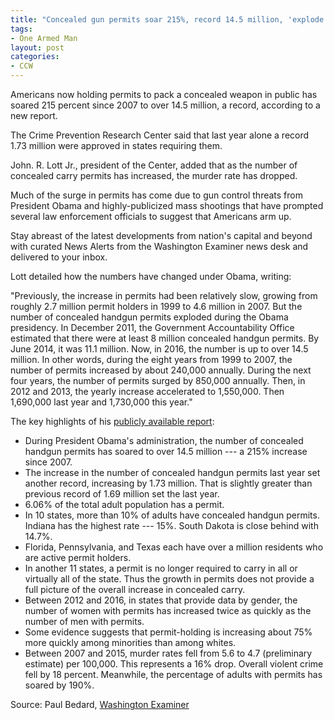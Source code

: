 ```yaml
---
title: "Concealed gun permits soar 215%, record 14.5 million, 'explode under Obama'"
tags:
- One Armed Man
layout: post
categories:
- CCW
---
```


Americans now holding permits to pack a concealed weapon in public has soared 215 percent since 2007 to over 14.5 million, a record, according to a new report.

The Crime Prevention Research Center said that last year alone a record 1.73 million were approved in states requiring them.

John. R. Lott Jr., president of the Center, added that as the number of concealed carry permits has increased, the murder rate has dropped.

Much of the surge in permits has come due to gun control threats from President Obama and highly-publicized mass shootings that have prompted several law enforcement officials to suggest that Americans arm up.

Stay abreast of the latest developments from nation's capital and beyond with curated News Alerts from the Washington Examiner news desk and delivered to your inbox.

Lott detailed how the numbers have changed under Obama, writing:

"Previously, the increase in permits had been relatively slow, growing from roughly 2.7 million permit holders in 1999 to 4.6 million in 2007. But the number of concealed handgun permits exploded during the Obama presidency. In December 2011, the Government Accountability Office estimated that there were at least 8 million concealed handgun permits. By June 2014, it was 11.1 million. Now, in 2016, the number is up to over 14.5 million. In other words, during the eight years from 1999 to 2007, the number of permits increased by about 240,000 annually. During the next four years, the number of permits surged by 850,000 annually. Then, in 2012 and 2013, the yearly increase accelerated to 1,550,000. Then 1,690,000 last year and 1,730,000 this year."

The key highlights of his [publicly available report](https://papers.ssrn.com/sol3/papers.cfm?abstract_id=2814691):

- During President Obama's administration, the number of concealed handgun permits has soared to over 14.5 million --- a 215% increase since 2007.
- The increase in the number of concealed handgun permits last year set another record, increasing by 1.73 million. That is slightly greater than previous record of 1.69 million set the last year.
- 6.06% of the total adult population has a permit.
- In 10 states, more than 10% of adults have concealed handgun permits. Indiana has the highest rate --- 15%. South Dakota is close behind with 14.7%.
- Florida, Pennsylvania, and Texas each have over a million residents who are active permit holders.
- In another 11 states, a permit is no longer required to carry in all or virtually all of the state. Thus the growth in permits does not provide a full picture of the overall increase in concealed carry.
- Between 2012 and 2016, in states that provide data by gender, the number of women with permits has increased twice as quickly as the number of men with permits.
- Some evidence suggests that permit-holding is increasing about 75% more quickly among minorities than among whites.
- Between 2007 and 2015, murder rates fell from 5.6 to 4.7 (preliminary estimate) per 100,000. This represents a 16% drop. Overall violent crime fell by 18 percent. Meanwhile, the percentage of adults with permits has soared by 190%.

Source: Paul Bedard, [Washington Examiner](https://www.washingtonexaminer.com/concealed-gun-permits-soar-215-record-14.5-million-explode-under-obama/article/2599031)